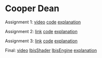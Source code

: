 # Cooper Dean
Assignment 1: [video](https://youtu.be/eSjFMx9wrqQ) [code](https://github.com/Dooober/imgd-4099/blob/main/A1/code.wgsl) [explanation](https://github.com/Dooober/imgd-4099/blob/main/A1/explanation.md)

Assignment 2: [link](https://video-feedback-webgpu.glitch.me) [code](https://github.com/Dooober/webgpu-video-feedback-example) [explanation](https://github.com/Dooober/imgd-4099/blob/main/A2/explanation.md)

Assignment 3: [link](https://reaction-diffusion-orientation.glitch.me/) [code](https://github.com/Dooober/reaction-diffusion-example) [explanation](https://github.com/Dooober/imgd-4099/blob/main/A3/explanation.md)

Final: [video](https://youtu.be/gcIa_BsovKA) [IbisShader](https://github.com/Dooober/imgd-4099/blob/main/Final/IbisShader) [IbisEngine](https://github.com/Dooober/IbisEngine) [explanation](https://github.com/Dooober/imgd-4099/blob/main/Final/explanation.md)